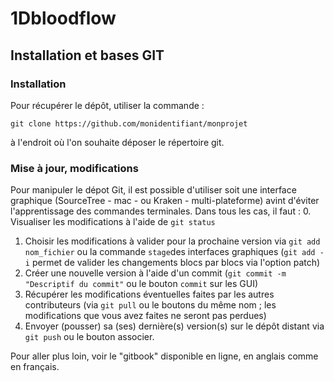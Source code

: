 # 1Dbloodflow
## Installation et bases GIT

### Installation
Pour récupérer le dépôt, utiliser la commande :
```
git clone https://github.com/monidentifiant/monprojet
```
à l'endroit où l'on souhaite déposer le répertoire git. 
 
### Mise à jour, modifications
Pour manipuler le dépot Git, il est possible d'utiliser soit une interface graphique (SourceTree - mac - ou Kraken - multi-plateforme) avint d'éviter l'apprentissage des commandes terminales.
Dans tous les cas, il faut :
0. Visualiser les modifications à l'aide de `git status`
1. Choisir les modifications à valider pour la prochaine version via `git add nom_fichier` ou la commande `stage`des interfaces graphiques (`git add -i` permet de valider les changements blocs par blocs via l'option patch)
2. Créer une nouvelle version à l'aide d'un commit (`git commit -m "Descriptif du commit"` ou le bouton `commit` sur les GUI)
3. Récupérer les modifications éventuelles faites par les autres contributeurs (via `git pull` ou le boutons du même nom ; les modifications que vous avez faites ne seront pas perdues)
4. Envoyer (pousser) sa (ses) dernière(s) version(s) sur le dépôt distant via `git push` ou le bouton associer.

Pour aller plus loin, voir le "gitbook" disponible en ligne, en anglais comme en français.
